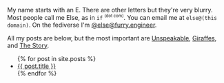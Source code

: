 My name starts with an E. There are other letters but they're very blurry. Most people call me Else, as in `if` <sup><small>(dot com)</small></sup>. You can email me at
`else@(this domain)`. On the fediverse I'm <a rel="me" href="https://furry.engineer/@else">@else@furry.engineer</a>.

All my posts are below, but the most important are [Unspeakable](https://asinif.com/2025/08/03/unspeakable.html), [Giraffes](https://asinif.com/2025/08/29/giraffes.html), and [The Story](https://asinif.com/2025/09/21/story.html).

<ul>
  {% for post in site.posts %}
    <li>
      <a href="{{ post.url }}">{{ post.title }}</a>
    </li>
  {% endfor %}
</ul>